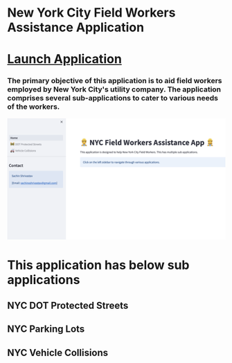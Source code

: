 # New York City Field Workers Assistance Application
# [Launch Application](https://nyc-fwa.streamlit.app)
### The primary objective of this application is to aid field workers employed by New York City's utility company. The application comprises several sub-applications to cater to various needs of the workers.
![Image](images/nyc-field-workers.png)


# This application has below sub applications
## NYC DOT Protected Streets
## NYC Parking Lots
## NYC Vehicle Collisions
